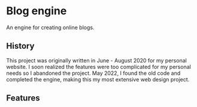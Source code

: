 # Blog engine
An engine for creating online blogs.
## History
This project was originally written in June - August 2020 for my personal website. I soon realized the features were too complicated for my personal needs so I abandoned the project. May 2022, I found the old code and completed the engine, making this my most extensive web design project.
## Features
